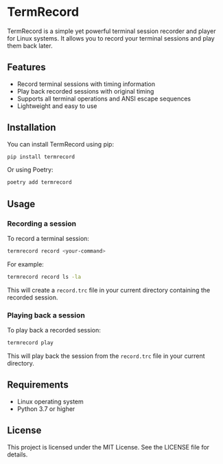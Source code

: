 # TermRecord

TermRecord is a simple yet powerful terminal session recorder and player for Linux systems. It allows you to record your terminal sessions and play them back later.

## Features

- Record terminal sessions with timing information
- Play back recorded sessions with original timing
- Supports all terminal operations and ANSI escape sequences
- Lightweight and easy to use

## Installation

You can install TermRecord using pip:

```bash
pip install termrecord
```

Or using Poetry:

```bash
poetry add termrecord
```

## Usage

### Recording a session

To record a terminal session:

```bash
termrecord record <your-command>
```

For example:
```bash
termrecord record ls -la
```

This will create a `record.trc` file in your current directory containing the recorded session.

### Playing back a session

To play back a recorded session:

```bash
termrecord play
```

This will play back the session from the `record.trc` file in your current directory.

## Requirements

- Linux operating system
- Python 3.7 or higher

## License

This project is licensed under the MIT License. See the LICENSE file for details.
